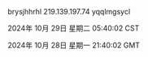 brysjhhrhl 219.139.197.74 yqqlmgsycl

2024年 10月 29日 星期二 05:40:02 CST

2024年 10月 28日 星期一 21:40:02 GMT

